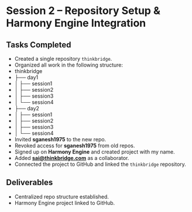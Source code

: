 # Session 2 – Repository Setup & Harmony Engine Integration

## Tasks Completed
- Created a single repository `thinkbridge`.
- Organized all work in the following structure:
- thinkbridge
- ├── day1
- │ ├── session1
- │ ├── session2
- │ ├── session3
- │ └── session4
- ├── day2
- │ ├── session1
- │ ├── session2
- │ ├── session3
- │ └── session4
- Invited **sganesh1975** to the new repo.
- Revoked access for **sganesh1975** from old repos.
- Signed up on **Harmony Engine** and created project with my name.
- Added **sai@thinkbridge.com** as a collaborator.
- Connected the project to GitHub and linked the `thinkbridge` repository.

## Deliverables
- Centralized repo structure established.
- Harmony Engine project linked to GitHub.
